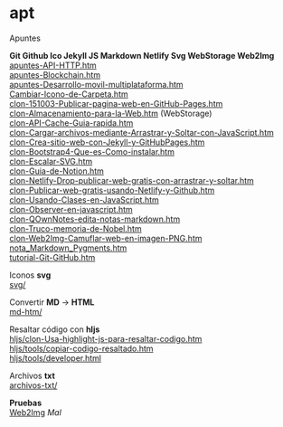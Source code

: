 # apt

Apuntes

**Git Github Ico Jekyll JS Markdown Netlify Svg WebStorage Web2Img**  
[apuntes-API-HTTP.htm](https://fjfe.github.io/apt/apuntes-API-HTTP.htm)  
[apuntes-Blockchain.htm](https://fjfe.github.io/apt/apuntes-Blockchain.htm)  
[apuntes-Desarrollo-movil-multiplataforma.htm](https://fjfe.github.io/apt/apuntes-Desarrollo-movil-multiplataforma.htm)  
[Cambiar-Icono-de-Carpeta.htm](https://fjfe.github.io/apt/Cambiar-Icono-de-Carpeta.htm)  
[clon-151003-Publicar-pagina-web-en-GitHub-Pages.htm](https://fjfe.github.io/apt/clon-151003-Publicar-pagina-web-en-GitHub-Pages.htm)  
[clon-Almacenamiento-para-la-Web.htm](https://fjfe.github.io/apt/clon-Almacenamiento-para-la-Web.htm) (WebStorage)  
[clon-API-Cache-Guia-rapida.htm](https://fjfe.github.io/apt/clon-API-Cache-Guia-rapida.htm)  
[clon-Cargar-archivos-mediante-Arrastrar-y-Soltar-con-JavaScript.htm](https://fjfe.github.io/apt/clon-Cargar-archivos-mediante-Arrastrar-y-Soltar-con-JavaScript.htm)  
[clon-Crea-sitio-web-con-Jekyll-y-GitHubPages.htm](https://fjfe.github.io/apt/clon-Crea-sitio-web-con-Jekyll-y-GitHubPages.htm)  
[clon-Bootstrap4-Que-es-Como-instalar.htm](https://fjfe.github.io/apt/clon-Bootstrap4-Que-es-Como-instalar.htm)  
[clon-Escalar-SVG.htm](https://fjfe.github.io/apt/clon-Escalar-SVG.htm)  
[clon-Guia-de-Notion.htm](https://fjfe.github.io/apt/clon-Guia-de-Notion.htm)  
[clon-Netlify-Drop-publicar-web-gratis-con-arrastrar-y-soltar.htm](https://fjfe.github.io/apt/clon-Netlify-Drop-publicar-web-gratis-con-arrastrar-y-soltar.htm)  
[clon-Publicar-web-gratis-usando-Netlify-y-Github.htm](https://fjfe.github.io/apt/clon-Publicar-web-gratis-usando-Netlify-y-Github.htm)  
[clon-Usando-Clases-en-JavaScript.htm](https://fjfe.github.io/apt/clon-Usando-Clases-en-JavaScript.htm)  
[clon-Observer-en-javascript.htm](https://fjfe.github.io/apt/clon-Observer-en-javascript.htm)  
[clon-QOwnNotes-edita-notas-markdown.htm](https://fjfe.github.io/apt/clon-QOwnNotes-edita-notas-markdown.htm)  
[clon-Truco-memoria-de-Nobel.htm](https://fjfe.github.io/apt/clon-Truco-memoria-de-Nobel.htm)  
[clon-Web2Img-Camuflar-web-en-imagen-PNG.htm](https://fjfe.github.io/apt/clon-Web2Img-Camuflar-web-en-imagen-PNG.htm)  
[nota_Markdown_Pygments.htm](https://fjfe.github.io/apt/nota_Markdown_Pygments.htm)  
[tutorial-Git-GitHub.htm](https://fjfe.github.io/apt/tutorial-Git-GitHub.htm)

Iconos **svg**  
[svg/](https://fjfe.github.io/apt/svg/)

Convertir **MD** → **HTML**  
[md-htm/](https://fjfe.github.io/apt/md-htm/)

Resaltar código con **hljs**  
[hljs/clon-Usa-highlight-js-para-resaltar-codigo.htm](https://fjfe.github.io/apt/hljs/clon-Usa-highlight-js-para-resaltar-codigo.htm)  
[hljs/tools/copiar-codigo-resaltado.htm](https://fjfe.github.io/apt/hljs/tools/copiar-codigo-resaltado.htm)  
[hljs/tools/developer.html](https://fjfe.github.io/apt/hljs/tools/developer.html)

Archivos **txt**  
[archivos-txt/](https://fjfe.github.io/apt/archivos-txt/)

**Pruebas**  
[Web2Img](https://fjfe.github.io/apt/pru-Web2Img/) _Mal_

